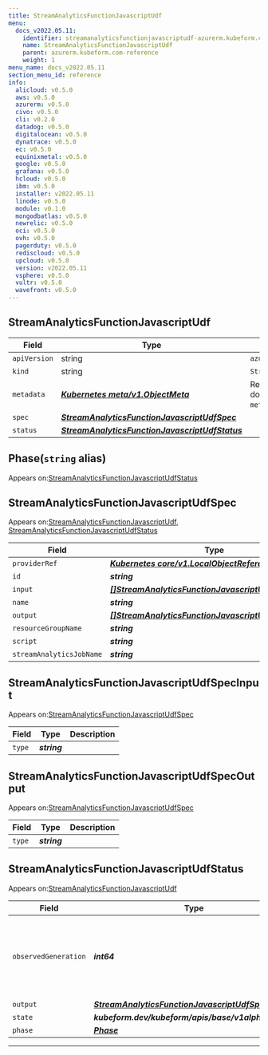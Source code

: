 ```yaml
---
title: StreamAnalyticsFunctionJavascriptUdf
menu:
  docs_v2022.05.11:
    identifier: streamanalyticsfunctionjavascriptudf-azurerm.kubeform.com
    name: StreamAnalyticsFunctionJavascriptUdf
    parent: azurerm.kubeform.com-reference
    weight: 1
menu_name: docs_v2022.05.11
section_menu_id: reference
info:
  alicloud: v0.5.0
  aws: v0.5.0
  azurerm: v0.5.0
  civo: v0.5.0
  cli: v0.2.0
  datadog: v0.5.0
  digitalocean: v0.5.0
  dynatrace: v0.5.0
  ec: v0.5.0
  equinixmetal: v0.5.0
  google: v0.5.0
  grafana: v0.5.0
  hcloud: v0.5.0
  ibm: v0.5.0
  installer: v2022.05.11
  linode: v0.5.0
  module: v0.1.0
  mongodbatlas: v0.5.0
  newrelic: v0.5.0
  oci: v0.5.0
  ovh: v0.5.0
  pagerduty: v0.5.0
  rediscloud: v0.5.0
  upcloud: v0.5.0
  version: v2022.05.11
  vsphere: v0.5.0
  vultr: v0.5.0
  wavefront: v0.5.0
---
```


## StreamAnalyticsFunctionJavascriptUdf
| Field | Type | Description |
| ------ | ----- | ----------- |
| `apiVersion` | string | `azurerm.kubeform.com/v1alpha1` |
|    `kind` | string | `StreamAnalyticsFunctionJavascriptUdf` |
| `metadata` | ***[Kubernetes meta/v1.ObjectMeta](https://v1-22.docs.kubernetes.io/docs/reference/generated/kubernetes-api/v1.22/#objectmeta-v1-meta)***|Refer to the Kubernetes API documentation for the fields of the `metadata` field.|
| `spec` | ***[StreamAnalyticsFunctionJavascriptUdfSpec](#streamanalyticsfunctionjavascriptudfspec)***||
| `status` | ***[StreamAnalyticsFunctionJavascriptUdfStatus](#streamanalyticsfunctionjavascriptudfstatus)***||
## Phase(`string` alias)

Appears on:[StreamAnalyticsFunctionJavascriptUdfStatus](#streamanalyticsfunctionjavascriptudfstatus)

## StreamAnalyticsFunctionJavascriptUdfSpec

Appears on:[StreamAnalyticsFunctionJavascriptUdf](#streamanalyticsfunctionjavascriptudf), [StreamAnalyticsFunctionJavascriptUdfStatus](#streamanalyticsfunctionjavascriptudfstatus)

| Field | Type | Description |
| ------ | ----- | ----------- |
| `providerRef` | ***[Kubernetes core/v1.LocalObjectReference](https://v1-22.docs.kubernetes.io/docs/reference/generated/kubernetes-api/v1.22/#localobjectreference-v1-core)***||
| `id` | ***string***||
| `input` | ***[[]StreamAnalyticsFunctionJavascriptUdfSpecInput](#streamanalyticsfunctionjavascriptudfspecinput)***||
| `name` | ***string***||
| `output` | ***[[]StreamAnalyticsFunctionJavascriptUdfSpecOutput](#streamanalyticsfunctionjavascriptudfspecoutput)***||
| `resourceGroupName` | ***string***||
| `script` | ***string***||
| `streamAnalyticsJobName` | ***string***||
## StreamAnalyticsFunctionJavascriptUdfSpecInput

Appears on:[StreamAnalyticsFunctionJavascriptUdfSpec](#streamanalyticsfunctionjavascriptudfspec)

| Field | Type | Description |
| ------ | ----- | ----------- |
| `type` | ***string***||
## StreamAnalyticsFunctionJavascriptUdfSpecOutput

Appears on:[StreamAnalyticsFunctionJavascriptUdfSpec](#streamanalyticsfunctionjavascriptudfspec)

| Field | Type | Description |
| ------ | ----- | ----------- |
| `type` | ***string***||
## StreamAnalyticsFunctionJavascriptUdfStatus

Appears on:[StreamAnalyticsFunctionJavascriptUdf](#streamanalyticsfunctionjavascriptudf)

| Field | Type | Description |
| ------ | ----- | ----------- |
| `observedGeneration` | ***int64***| ***(Optional)*** Resource generation, which is updated on mutation by the API Server.|
| `output` | ***[StreamAnalyticsFunctionJavascriptUdfSpec](#streamanalyticsfunctionjavascriptudfspec)***| ***(Optional)*** |
| `state` | ***kubeform.dev/kubeform/apis/base/v1alpha1.State***| ***(Optional)*** |
| `phase` | ***[Phase](#phase)***| ***(Optional)*** |
---

